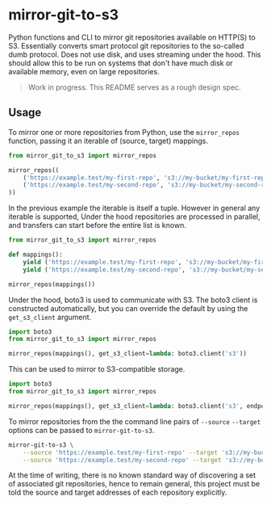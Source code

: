 # mirror-git-to-s3

Python functions and CLI to mirror git repositories available on HTTP(S) to S3. Essentially converts smart protocol git repositories to the so-called dumb protocol. Does not use disk, and uses streaming under the hood. This should allow this to be run on systems that don't have much disk or available memory, even on large repositories.

> Work in progress. This README serves as a rough design spec.


## Usage

To mirror one or more repositories from Python, use the `mirror_repos` function, passing it an iterable of (source, target) mappings.

```python
from mirror_git_to_s3 import mirror_repos

mirror_repos((
	('https://example.test/my-first-repo', 's3://my-bucket/my-first-repo'),
	('https://example.test/my-second-repo', 's3://my-bucket/my-second-repo'),
))
```

In the previous example the iterable is itself a tuple. However in general any iterable is supported, Under the hood repositories are processed in parallel, and transfers can start before the entire list is known.

```python
from mirror_git_to_s3 import mirror_repos

def mappings():
	yield ('https://example.test/my-first-repo', 's3://my-bucket/my-first-repo')
	yield ('https://example.test/my-second-repo', 's3://my-bucket/my-second-repo')

mirror_repos(mappings())
```

Under the hood, boto3 is used to communicate with S3. The boto3 client is constructed automatically, but you can override the default by using the `get_s3_client` argument.

```python
import boto3
from mirror_git_to_s3 import mirror_repos

mirror_repos(mappings(), get_s3_client=lambda: boto3.client('s3'))
```

This can be used to mirror to S3-compatible storage.

```python
import boto3
from mirror_git_to_s3 import mirror_repos

mirror_repos(mappings(), get_s3_client=lambda: boto3.client('s3', endpoint_url='http://my-host.com/'))
```

To mirror repositories from the the command line pairs of `--source` `--target` options can be passed to `mirror-git-to-s3`.

```bash
mirror-git-to-s3 \
	--source 'https://example.test/my-first-repo' --target 's3://my-bucket/my-first-repo' \
	--source 'https://example.test/my-second-repo' --target 's3://my-bucket/my-second-repo'
```

At the time of writing, there is no known standard way of discovering a set of associated git repositories, hence to remain general, this project must be told the source and target addresses of each repository explicitly.
